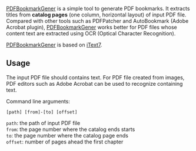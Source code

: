 
[PDFBookmarkGener](https://github.com/Megre/PDFBookmarkGener) is a simple tool to generate PDF bookmarks. It extracts titles from **catalog pages** (one column, horizontal layout) of input PDF file. Compared with other tools such as PDFPatcher and AutoBookmark (Adobe Acrobat plugin), [PDFBookmarkGener](https://github.com/Megre/PDFBookmarkGener) works better for PDF files whose content text are extracted using OCR (Optical Character Recognition).

[PDFBookmarkGener](https://github.com/Megre/PDFBookmarkGener) is based on [iText7](https://itextpdf.com/en/products/itext-7).

Usage
----------
The input PDF file should contains text. For PDF file created from images, PDF editors such as Adobe Acrobat can be used to recognize containing text. 

Command line arguments: 

    [path] [from]-[to] [offset]

`path`: the path of input PDF file <br>
`from`: the page number where the catalog ends starts<br>
`to`: the page number where the catalog page ends<br>
`offset`: number of pages ahead the first chapter

